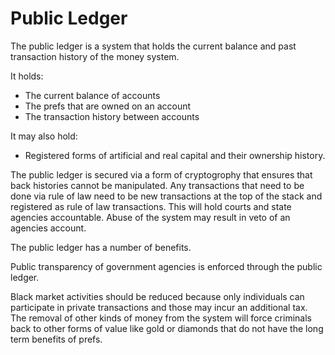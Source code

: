 # Public Ledger

The public ledger is a system that holds the current balance and past transaction history of the money system.

It holds:

- The current balance of accounts
- The prefs that are owned on an account
- The transaction history between accounts

It may also hold:

- Registered forms of artificial and real capital and their ownership history.

The public ledger is secured via a form of cryptogrophy that ensures that back histories cannot be manipulated.  Any transactions that need to be done via rule of law need to be new transactions at the top of the stack and registered as rule of law transactions.  This will hold courts and state agencies accountable. Abuse of the system may result in veto of an agencies account.

The public ledger has a number of benefits.

Public transparency of government agencies is enforced through the public ledger.

Black market activities should be reduced because only individuals can participate in private transactions and those may incur an additional tax.  The removal of other kinds of money from the system will force criminals back to other forms of value like gold or diamonds that do not have the long term benefits of prefs.
